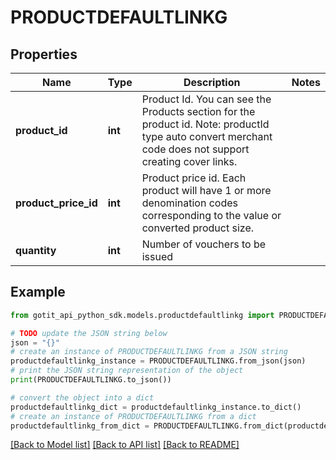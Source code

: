 # PRODUCTDEFAULTLINKG


## Properties

Name | Type | Description | Notes
------------ | ------------- | ------------- | -------------
**product_id** | **int** | Product Id. You can see the Products section for the product id. Note: productId type auto convert merchant code does not support creating cover links. | 
**product_price_id** | **int** | Product price id. Each product will have 1 or more denomination codes corresponding to the value or converted product size. | 
**quantity** | **int** | Number of vouchers to be issued | 

## Example

```python
from gotit_api_python_sdk.models.productdefaultlinkg import PRODUCTDEFAULTLINKG

# TODO update the JSON string below
json = "{}"
# create an instance of PRODUCTDEFAULTLINKG from a JSON string
productdefaultlinkg_instance = PRODUCTDEFAULTLINKG.from_json(json)
# print the JSON string representation of the object
print(PRODUCTDEFAULTLINKG.to_json())

# convert the object into a dict
productdefaultlinkg_dict = productdefaultlinkg_instance.to_dict()
# create an instance of PRODUCTDEFAULTLINKG from a dict
productdefaultlinkg_from_dict = PRODUCTDEFAULTLINKG.from_dict(productdefaultlinkg_dict)
```
[[Back to Model list]](../README.md#documentation-for-models) [[Back to API list]](../README.md#documentation-for-api-endpoints) [[Back to README]](../README.md)


